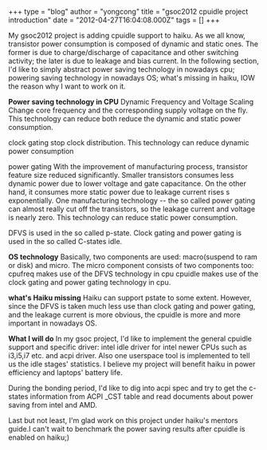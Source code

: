+++
type = "blog"
author = "yongcong"
title = "gsoc2012 cpuidle project introduction"
date = "2012-04-27T16:04:08.000Z"
tags = []
+++

My gsoc2012 project is adding cpuidle support to haiku. As we all know, transistor power consumption is composed of dynamic and static ones. The former is due to charge/discharge of capacitance and other switching activity; the later is due to leakage and bias current. In the following section, I'd like to simply abstract power saving technology in nowadays cpu; powering saving technology in nowadays OS; what's missing in haiku, IOW the reason why I want to work on it.

<strong>Power saving technology in CPU</strong>
Dynamic Frequency and Voltage Scaling
Change core frequency and the corresponding supply voltage on the fly. This technology can reduce both reduce the dynamic and static power consumption.

clock gating
stop clock distribution. This technology can reduce dynamic power consumption

power gating
With the improvement of manufacturing process, transistor feature size reduced significantly. Smaller transistors consumes less dynamic power due to lower voltage and gate capacitance. On the other hand, it consumes more static power due to leakage current rises s exponentially. One manufacturing technology -- the so called power gating can almost really cut off the transistors, so the leakage current and voltage is nearly zero. This technology can reduce static power consumption.

DFVS is used in the so called p-state. Clock gating and power gating is used in the so called C-states idle.

<strong>OS technology</strong>
Basically, two components are used: macro(suspend to ram or disk) and micro. The micro component consists of two components too:
cpufreq makes use of the DFVS technology in cpu
cpuidle makes use of the clock gating and power gating technology in cpu.


<strong>what's Haiku missing</strong>
Haiku can support pstate to some extent. However, since the DFVS is taken much less use than clock gating and power gating, and the leakage current is more obvious, the cpuidle is more and more important in nowadays OS.

<strong>What I will do</strong>
In my gsoc project, I'd like to implement the general cpuidle support and specific driver: intel idle driver for intel newer CPUs such as i3,i5,i7 etc. and acpi driver. Also one userspace tool is implemented to tell us the idle stages' statistics. I believe my project will benefit haiku in power efficiency and laptops' battery life.

During the bonding period, I'd like to dig into acpi spec and try to get the c-states information from ACPI _CST table and read documents about power saving from intel and AMD.

Last but not least, I'm glad work on this project under haiku's mentors guide.I can't wait to benchmark the power saving results after cpuidle is enabled on haiku;)
